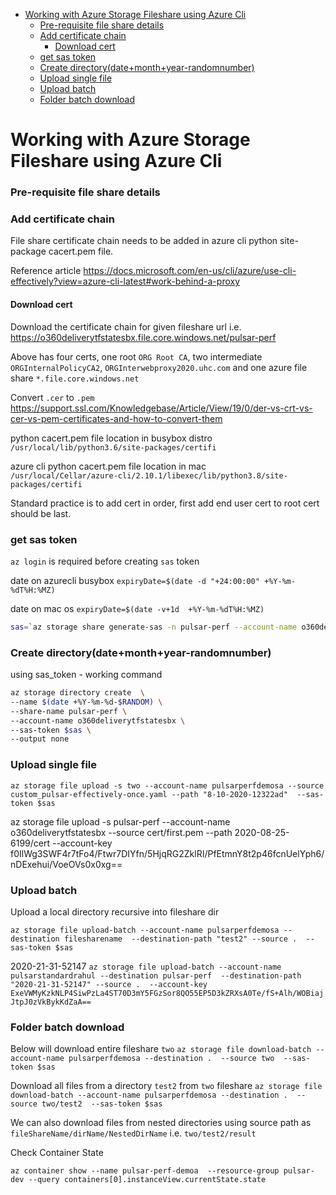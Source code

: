 - [Working with Azure Storage Fileshare using Azure Cli](#working-with-azure-storage-fileshare-using-azure-cli)
    - [Pre-requisite file share details](#pre-requisite-file-share-details)
    - [Add certificate chain](#add-certificate-chain)
      - [Download cert](#download-cert)
    - [get sas token](#get-sas-token)
    - [Create directory(date+month+year-randomnumber)](#create-directorydatemonthyear-randomnumber)
    - [Upload single file](#upload-single-file)
    - [Upload batch](#upload-batch)
    - [Folder batch download](#folder-batch-download)
  
# Working with Azure Storage Fileshare using Azure Cli

### Pre-requisite file share details

### Add certificate chain

File share certificate chain needs to be added in azure cli python site-package cacert.pem file. 

Reference article https://docs.microsoft.com/en-us/cli/azure/use-cli-effectively?view=azure-cli-latest#work-behind-a-proxy


#### Download cert

Download the certificate chain for given fileshare url i.e. https://o360deliverytfstatesbx.file.core.windows.net/pulsar-perf

Above has four certs, one root `ORG Root CA`, two intermediate `ORGInternalPolicyCA2`, `ORGInterwebproxy2020.uhc.com` and one azure file share `*.file.core.windows.net`

Convert `.cer` to `.pem`
https://support.ssl.com/Knowledgebase/Article/View/19/0/der-vs-crt-vs-cer-vs-pem-certificates-and-how-to-convert-them

python cacert.pem file location in busybox distro </br>
`/usr/local/lib/python3.6/site-packages/certifi`

azure cli python cacert.pem file location in mac </br>
`/usr/local/Cellar/azure-cli/2.10.1/libexec/lib/python3.8/site-packages/certifi`

Standard practice is to add cert in order, first add end user cert to root cert should be last.

### get sas token

`az login` is required before creating `sas` token

date on azurecli busybox
`expiryDate=$(date -d "+24:00:00" +%Y-%m-%dT%H:%MZ)`

date on mac os
`expiryDate=$(date -v+1d  +%Y-%m-%dT%H:%MZ)`

```bash
sas=`az storage share generate-sas -n pulsar-perf --account-name o360deliverytfstatesbx --https-only --permissions dlrw --expiry $expiryDate -o tsv`
```

### Create directory(date+month+year-randomnumber)

using sas_token - working command </br>
```bash
az storage directory create  \
--name $(date +%Y-%m-%d-$RANDOM) \
--share-name pulsar-perf \
--account-name o360deliverytfstatesbx \
--sas-token $sas \
--output none
```

### Upload single file

`az storage file upload -s two --account-name pulsarperfdemosa --source custom_pulsar-effectively-once.yaml --path "8-10-2020-12322ad"  --sas-token $sas`

az storage file upload -s pulsar-perf --account-name o360deliverytfstatesbx  --source cert/first.pem --path 2020-08-25-6199/cert --account-key f0IlWg3SWF4r7tFo4/Ftwr7DIYfn/5HjqRG2ZklRI/PfEtmnY8t2p46fcnUelYph6/nDExehui/VoeOVs0x0xg==

### Upload batch

Upload a local directory recursive into fileshare dir

`az storage file upload-batch --account-name pulsarperfdemosa --destination filesharename  --destination-path "test2" --source .  --sas-token $sas`

2020-21-31-52147
`az storage file upload-batch --account-name pulsarstandardrahul --destination pulsar-perf  --destination-path "2020-21-31-52147" --source .  --account-key ExeVWMyKzkNLP4SiwPzLa4ST70D3mY5FGzSor8QO55EP5D3kZRXsA0Te/fS+Alh/WOBiajJtpJ0zVkBykKdZaA==`

### Folder batch download

Below will  download entire fileshare `two`
`az storage file download-batch --account-name pulsarperfdemosa --destination .  --source two  --sas-token $sas`

Download all files from a directory  `test2`  from `two` fileshare
`az storage file download-batch --account-name pulsarperfdemosa --destination .  --source two/test2  --sas-token $sas`

We can also download files from nested directories using source path as `fileShareName/dirName/NestedDirName` i.e. `two/test2/result`


Check Container State

`az container show --name pulsar-perf-demoa  --resource-group pulsar-dev --query containers[0].instanceView.currentState.state`